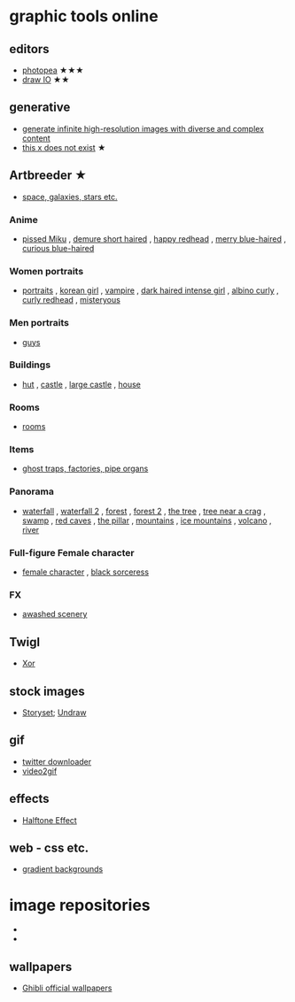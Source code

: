 # graphic tools online

## editors
* [photopea](https://www.photopea.com/) ★★★
* [draw IO](https://draw.io/) ★★

## generative
* [generate infinite high-resolution images with diverse and complex content](https://universome.github.io/alis?s=09)
* [this x does not exist](https://thisxdoesnotexist.com/) ★

## Artbreeder ★
* [space, galaxies, stars etc.](https://www.artbreeder.com/i?k=c6563fb374012b3e87e86da4fd8e) 	
### Anime
* [pissed Miku](https://www.artbreeder.com/i?k=f65856e2d61b6efbcce6f868c00d)
, [demure short haired](https://www.artbreeder.com/i?k=c48896298229999761033f139c26)
, [happy redhead](https://www.artbreeder.com/i?k=f1e069d6d5a8a15b15c90736a7a8)
, [merry blue-haired](https://www.artbreeder.com/i?k=2238e4459057ad973cb355170409)
, [curious blue-haired](https://www.artbreeder.com/i?k=11212847a02fce3a449277560a79)
### Women portraits
* [portraits](https://www.artbreeder.com/i?k=c237a07d1c45c335ed1d77d6cbdf)
, [korean girl](https://www.artbreeder.com/i?k=84f1b300728a3a60389ac8fc55c4)
, [vampire](https://www.artbreeder.com/i?k=69b40d0de1700d443ee981e40014)
, [dark haired intense girl](https://www.artbreeder.com/i?k=9f5fd1e63e6a11c3d9f852cb4c81)
, [albino curly](https://www.artbreeder.com/i?k=edfca537b3efb938d12367955f0c)
, [curly redhead](https://www.artbreeder.com/i?k=14d58f7bd21017f25e74ffedf8a9)
, [misteryous](https://www.artbreeder.com/i?k=2ef4f63f8e9325dab02bd34fef1b)
### Men portraits
* [guys](https://www.artbreeder.com/i?k=cf42ed1525b62478e67169ceadf8)
### Buildings
* [hut](https://www.artbreeder.com/i?k=5138cb85fe72674e7c33188a38a6)
, [castle](https://www.artbreeder.com/i?k=936fc90e3e48b817c21726d7dcfd)
, [large castle](https://www.artbreeder.com/i?k=ef3d6a27e8f967320270bd2f0ffc)
, [house](https://www.artbreeder.com/i?k=711766c4a081cbab51e1d989d508)
### Rooms
* [rooms](https://www.artbreeder.com/i?k=f014c34eb2d5ff83f62bd33bd000)
### Items
* [ghost traps, factories, pipe organs](https://www.artbreeder.com/i?k=bad2fdc0e31a6d2dfee4c0b2)
### Panorama
* [waterfall](https://www.artbreeder.com/i?k=89bdcfadcace200679973fb7ac61)
, [waterfall 2](https://www.artbreeder.com/i?k=c925970ead21a9ac251be3598d18)
, [forest](https://www.artbreeder.com/i?k=660de46521b98b2cab4bb92813eb)
, [forest 2](https://www.artbreeder.com/i?k=ee5df585318778895958aa645587)
, [the tree](https://www.artbreeder.com/i?k=7a7c7c486f5eb3f5ca6765bb063f)
, [tree near a crag](https://www.artbreeder.com/i?k=af67e97e73468bdd67070be364e4)
, [swamp](https://www.artbreeder.com/i?k=04ceafd114797f8d894bb31f2921)
, [red caves](https://www.artbreeder.com/i?k=404e9f62196b292099eb3add2078)
, [the pillar](https://www.artbreeder.com/i?k=a3cacc11fe9f935fa6d1bbdc175c)
, [mountains](https://www.artbreeder.com/i?k=2b875e8374e540292d5b20ab8915)
, [ice mountains](https://www.artbreeder.com/i?k=ee2c27e5af2b65cbe20cb36af336)
, [volcano](https://www.artbreeder.com/i?k=212ff845fe68717577d443780881)
, [river](https://www.artbreeder.com/i?k=39cb080bee3e97b66d96ff31b30a)
### Full-figure Female character
* [female character](https://www.artbreeder.com/i?k=3e3c072f149ac23adc32326c0cb0)
, [black sorceress](https://www.artbreeder.com/i?k=ae4e802fa9c33c4716c757c2261d)
### FX
* [awashed scenery](https://www.artbreeder.com/i?k=206ca085821d093079acaa72adf8)

## Twigl
* [Xor](https://twitter.com/XorDev/status/1461772543203987460)

## stock images
* [Storyset](https://storyset.com/online); [Undraw](https://undraw.co/illustrations)


## gif

* [twitter downloader](https://twittervideodownloader.com/)
* [video2gif](https://ezgif.com/video-to-gif)

## effects

* [Halftone Effect](https://github.com/mnmxmx/halftone-effect)

## web - css etc.

* [gradient backgrounds](https://cssgradient.io/gradient-backgrounds/)

# image repositories

* []()
* []()


## wallpapers

* [Ghibli official wallpapers](http://www.ghibli.jp/info/013381/)
